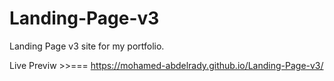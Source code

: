 # Landing-Page-v3

Landing Page v3 site for my portfolio.

Live Previw >>=== https://mohamed-abdelrady.github.io/Landing-Page-v3/
